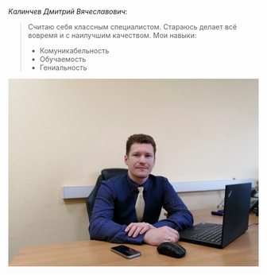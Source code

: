 _Калинчев Дмитрий Вячеславович_:
> Считаю себя классным специалистом. Стараюсь делает всё вовремя и с наилучшим качеством.
> Мои навыки:
> * Комуникабельность
> * Обучаемость
> * Гениальность

![](img/me.jpg)
